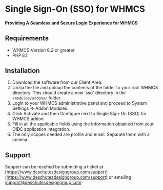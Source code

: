 # Single Sign-On (SSO) for WHMCS

#### Providing A Seamless and Secure Login Experience for WHMCS

## Requirements

- WHMCS Version 8.2 or greater
- PHP 8.1

## Installation

1. Download the software from our Client Area.
2. Unzip the file and upload the contents of the folder to your root WHMCS directory. This should create a new 'sso' directory in the `/modules/addons/` folder.
3. Login to your WHMCS administrative panel and proceed to System Settings -> Addon Modules.
4. Click Activate and then Configure next to Single Sign-On (SSO) for WHMCS addon.
5. Fill in all the applicable fields using the information obtained from your OIDC application integration.
6. The only scopes needed are profile and email. Separate them with a comma.

## Support
Support can be reached by submitting a ticket at [https://www.deschutesdesigngroup.com/support](https://www.deschutesdesigngroup.com/support) or emailing [support@deschutesdesigngroup.com](mailto://support@deschutesdesigngroup.com).